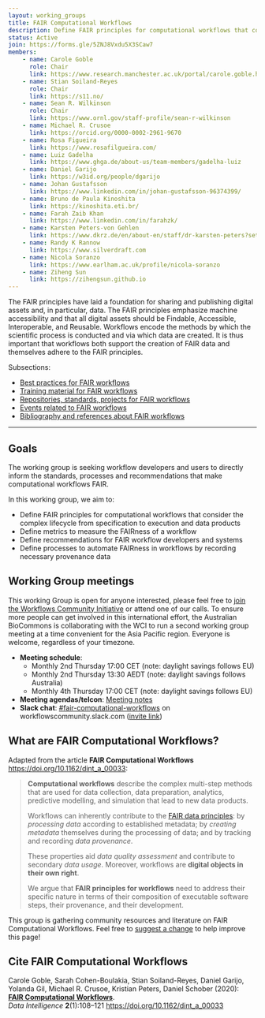 ```yaml
---
layout: working_groups
title: FAIR Computational Workflows
description: Define FAIR principles for computational workflows that consider the complex lifecycle from specification to execution and data products
status: Active
join: https://forms.gle/5ZNJ8Vxdu5X3SCaw7
members:
    - name: Carole Goble
      role: Chair
      link: https://www.research.manchester.ac.uk/portal/carole.goble.html
    - name: Stian Soiland-Reyes
      role: Chair
      link: https://s11.no/
    - name: Sean R. Wilkinson
      role: Chair
      link: https://www.ornl.gov/staff-profile/sean-r-wilkinson
    - name: Michael R. Crusoe
      link: https://orcid.org/0000-0002-2961-9670
    - name: Rosa Figueira
      link: https://www.rosafilgueira.com/
    - name: Luiz Gadelha
      link: https://www.ghga.de/about-us/team-members/gadelha-luiz
    - name: Daniel Garijo
      link: https://w3id.org/people/dgarijo
    - name: Johan Gustafsson
      link: https://www.linkedin.com/in/johan-gustafsson-96374399/
    - name: Bruno de Paula Kinoshita
      link: https://kinoshita.eti.br/
    - name: Farah Zaib Khan
      link: https://www.linkedin.com/in/farahzk/
    - name: Karsten Peters-von Gehlen
      link: https://www.dkrz.de/en/about-en/staff/dr-karsten-peters?set_language=en
    - name: Randy K Rannow
      link: https://www.silverdraft.com
    - name: Nicola Soranzo
      link: https://www.earlham.ac.uk/profile/nicola-soranzo
    - name: Ziheng Sun
      link: https://zihengsun.github.io
---
```


The FAIR principles have laid a foundation for sharing and publishing digital assets and, in particular, data. The
FAIR principles emphasize machine accessibility and that all digital assets should be Findable, Accessible, Interoperable,
and Reusable. Workflows encode the methods by which the scientific process is conducted and via which data are created.
It is thus important that workflows both support the creation of FAIR data and themselves adhere to the FAIR principles.

Subsections:

* [Best practices for FAIR workflows](best-practices)
* [Training material for FAIR workflows](training)
* [Repositories, standards, projects for FAIR workflows](resources)
* [Events related to FAIR workflows](events)
* [Bibliography and references about FAIR workflows](bibliography)

---

## Goals

The working group is seeking workflow developers and users to directly inform the standards, processes and recommendations 
that make computational workflows FAIR.

In this working group, we aim to:
- Define FAIR principles for computational workflows that consider the complex lifecycle from specification to execution and data products
- Define metrics to measure the FAIRness of a workflow
- Define recommendations for FAIR workflow developers and systems
- Define processes to automate FAIRness in workflows by recording necessary provenance data

## Working Group meetings

This working Group is open for anyone interested, please feel free to [join the Workflows Community Initiative](https://workflows.community/contact) or attend one of our calls. To ensure more people can get involved in this international effort, the Australian BioCommons is collaborating with the WCI to run a second working group meeting at a time convenient for the Asia Pacific region. Everyone is welcome, regardless of your timezone.

* **Meeting schedule**:  
  - Monthly 2nd Thursday 17:00 CET (note: daylight savings follows EU)
  - Monthly 2nd Thursday 13:30 AEDT (note: daylight savings follows Australia)
  - Monthly 4th Thursday 17:00 CET (note: daylight savings follows EU)
* **Meeting agendas/telcon**: [Meeting notes](https://docs.google.com/document/d/1sULkJwVACjSxQnM5bvjgYSkawZhUEkC3s-A5CvgmNT4/edit)
* **Slack chat**: [#fair-computational-workflows](https://workflowscommunity.slack.com/archives/C034U2NEUTS) on workflowscommunity.slack.com ([invite link](https://join.slack.com/t/workflowscommunity/shared_invite/zt-1s8u3ocgm-gNdsgRJgy6O2GNSFUf9eDQ))


## What are FAIR Computational Workflows?

Adapted from the article **FAIR Computational Workflows** <https://doi.org/10.1162/dint_a_00033>:

> **Computational workflows** describe the complex multi-step methods that are used for data collection, data preparation, analytics, predictive modelling, and simulation that lead to new data products. 
> 
> Workflows can inherently contribute to the [FAIR data principles](https://www.go-fair.org/fair-principles/): by _processing data_ according to established metadata; by _creating metadata_ themselves during the processing of data; and by tracking and recording _data provenance_. 
> 
> These properties aid _data quality assessment_ and contribute to secondary _data usage_. Moreover, workflows are **digital objects in their own right**. 
> 
> We argue that **FAIR principles for workflows** need to address their specific nature in terms of their composition of executable software steps, their provenance, and their development.

This group is gathering community resources and literature on FAIR Computational Workflows. Feel free to [suggest a change](https://github.com/workflowscommunity/workflowscommunity.github.io/blob/main/_working_groups/fair.md) to help improve this page!


## Cite FAIR Computational Workflows

Carole Goble, Sarah Cohen-Boulakia, Stian Soiland-Reyes, Daniel Garijo, Yolanda Gil, Michael R. Crusoe, Kristian Peters, Daniel Schober (2020):  
[**FAIR Computational Workflows**](https://doi.org/10.1162/dint_a_00033).  
_Data Intelligence_  **2**(1):108–121
<https://doi.org/10.1162/dint_a_00033>


